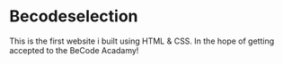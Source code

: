 # Becodeselection
This is the first website i built using HTML & CSS.
In the hope of getting accepted to the BeCode Acadamy!
